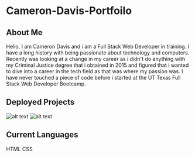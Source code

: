 # Cameron-Davis-Portfoilo

## About Me

Hello, I am Cameron Davis and i am a Full Stack Web Developer in training. I have a long history with being passionate about technology and computers. Recently was looking at a change in my career as i didn't do anything with my Criminal Justice degree that i obtained in 2015 and figured that i wanted to dive into a career in the tech field as that was where my passion was. I have never touched a piece of code before i started at the UT Texas Full Stack Web Developer Bootcamp. 

## Deployed Projects

![alt text](https://cbdavis101.github.io/run-buddy/#what-we-do "Run-Buddy")
![alt text](https://cbdavis101.github.io/Horiseon-Marketing/#social-media-marketing "Horiseon Marketing")


## Current Languages 

HTML
CSS



